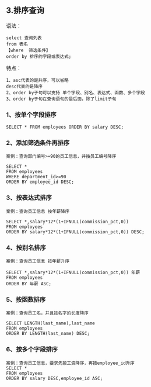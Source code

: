 ## 3.排序查询

语法：

    select 查询列表
    from 表名
    【where  筛选条件】
    order by 排序的字段或表达式;

特点：

    1、asc代表的是升序，可以省略
    desc代表的是降序
    2、order by子句可以支持 单个字段、别名、表达式、函数、多个字段
    3、order by子句在查询语句的最后面，除了limit子句


### 1、按单个字段排序
    SELECT * FROM employees ORDER BY salary DESC;

### 2、添加筛选条件再排序

    案例：查询部门编号>=90的员工信息，并按员工编号降序

    SELECT *
    FROM employees
    WHERE department_id>=90
    ORDER BY employee_id DESC;


### 3、按表达式排序

    案例：查询员工信息 按年薪降序

    SELECT *,salary*12*(1+IFNULL(commission_pct,0))
    FROM employees
    ORDER BY salary*12*(1+IFNULL(commission_pct,0)) DESC;


### 4、按别名排序

    案例：查询员工信息 按年薪升序

    SELECT *,salary*12*(1+IFNULL(commission_pct,0)) 年薪
    FROM employees
    ORDER BY 年薪 ASC;

### 5、按函数排序

    案例：查询员工名，并且按名字的长度降序

    SELECT LENGTH(last_name),last_name 
    FROM employees
    ORDER BY LENGTH(last_name) DESC;

### 6、按多个字段排序

    案例：查询员工信息，要求先按工资降序，再按employee_id升序
    SELECT *
    FROM employees
    ORDER BY salary DESC,employee_id ASC;
